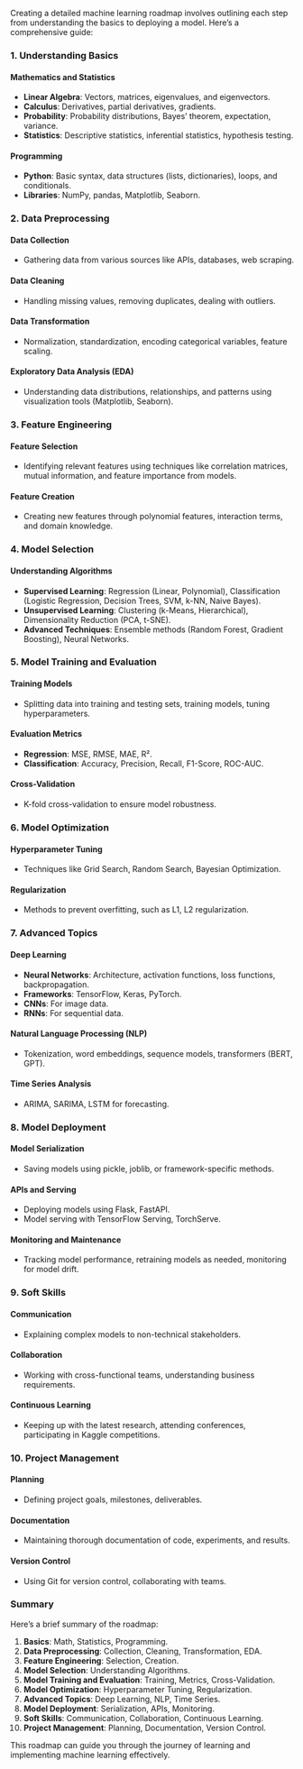 Creating a detailed machine learning roadmap involves outlining each step from understanding the basics to deploying a model. Here’s a comprehensive guide:

### 1. **Understanding Basics**

#### **Mathematics and Statistics**
- **Linear Algebra**: Vectors, matrices, eigenvalues, and eigenvectors.
- **Calculus**: Derivatives, partial derivatives, gradients.
- **Probability**: Probability distributions, Bayes’ theorem, expectation, variance.
- **Statistics**: Descriptive statistics, inferential statistics, hypothesis testing.

#### **Programming**
- **Python**: Basic syntax, data structures (lists, dictionaries), loops, and conditionals.
- **Libraries**: NumPy, pandas, Matplotlib, Seaborn.

### 2. **Data Preprocessing**

#### **Data Collection**
- Gathering data from various sources like APIs, databases, web scraping.

#### **Data Cleaning**
- Handling missing values, removing duplicates, dealing with outliers.

#### **Data Transformation**
- Normalization, standardization, encoding categorical variables, feature scaling.

#### **Exploratory Data Analysis (EDA)**
- Understanding data distributions, relationships, and patterns using visualization tools (Matplotlib, Seaborn).

### 3. **Feature Engineering**

#### **Feature Selection**
- Identifying relevant features using techniques like correlation matrices, mutual information, and feature importance from models.

#### **Feature Creation**
- Creating new features through polynomial features, interaction terms, and domain knowledge.

### 4. **Model Selection**

#### **Understanding Algorithms**
- **Supervised Learning**: Regression (Linear, Polynomial), Classification (Logistic Regression, Decision Trees, SVM, k-NN, Naive Bayes).
- **Unsupervised Learning**: Clustering (k-Means, Hierarchical), Dimensionality Reduction (PCA, t-SNE).
- **Advanced Techniques**: Ensemble methods (Random Forest, Gradient Boosting), Neural Networks.

### 5. **Model Training and Evaluation**

#### **Training Models**
- Splitting data into training and testing sets, training models, tuning hyperparameters.

#### **Evaluation Metrics**
- **Regression**: MSE, RMSE, MAE, R².
- **Classification**: Accuracy, Precision, Recall, F1-Score, ROC-AUC.

#### **Cross-Validation**
- K-fold cross-validation to ensure model robustness.

### 6. **Model Optimization**

#### **Hyperparameter Tuning**
- Techniques like Grid Search, Random Search, Bayesian Optimization.

#### **Regularization**
- Methods to prevent overfitting, such as L1, L2 regularization.

### 7. **Advanced Topics**

#### **Deep Learning**
- **Neural Networks**: Architecture, activation functions, loss functions, backpropagation.
- **Frameworks**: TensorFlow, Keras, PyTorch.
- **CNNs**: For image data.
- **RNNs**: For sequential data.

#### **Natural Language Processing (NLP)**
- Tokenization, word embeddings, sequence models, transformers (BERT, GPT).

#### **Time Series Analysis**
- ARIMA, SARIMA, LSTM for forecasting.

### 8. **Model Deployment**

#### **Model Serialization**
- Saving models using pickle, joblib, or framework-specific methods.

#### **APIs and Serving**
- Deploying models using Flask, FastAPI.
- Model serving with TensorFlow Serving, TorchServe.

#### **Monitoring and Maintenance**
- Tracking model performance, retraining models as needed, monitoring for model drift.

### 9. **Soft Skills**

#### **Communication**
- Explaining complex models to non-technical stakeholders.

#### **Collaboration**
- Working with cross-functional teams, understanding business requirements.

#### **Continuous Learning**
- Keeping up with the latest research, attending conferences, participating in Kaggle competitions.

### 10. **Project Management**

#### **Planning**
- Defining project goals, milestones, deliverables.

#### **Documentation**
- Maintaining thorough documentation of code, experiments, and results.

#### **Version Control**
- Using Git for version control, collaborating with teams.

### Summary

Here’s a brief summary of the roadmap:

1. **Basics**: Math, Statistics, Programming.
2. **Data Preprocessing**: Collection, Cleaning, Transformation, EDA.
3. **Feature Engineering**: Selection, Creation.
4. **Model Selection**: Understanding Algorithms.
5. **Model Training and Evaluation**: Training, Metrics, Cross-Validation.
6. **Model Optimization**: Hyperparameter Tuning, Regularization.
7. **Advanced Topics**: Deep Learning, NLP, Time Series.
8. **Model Deployment**: Serialization, APIs, Monitoring.
9. **Soft Skills**: Communication, Collaboration, Continuous Learning.
10. **Project Management**: Planning, Documentation, Version Control.

This roadmap can guide you through the journey of learning and implementing machine learning effectively.